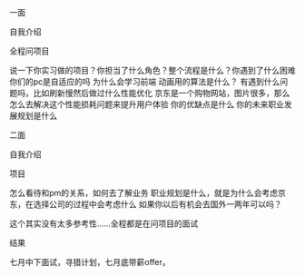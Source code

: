 一面

自我介绍

全程问项目

说一下你实习做的项目？你担当了什么角色？整个流程是什么？你遇到了什么困难
你们的pc是自适应的吗
为什么会学习前端
动画用的算法是什么？
有遇到什么问题吗，比如刷新慢然后做过什么性能优化
京东是一个购物网站，图片很多，那么怎么去解决这个性能损耗问题来提升用户体验
你的优缺点是什么
你的未来职业发展规划是什么

二面

自我介绍

项目

怎么看待和pm的关系，如何去了解业务
职业规划是什么，就是为什么会考虑京东，在选择公司的过程中会考虑什么
如果你以后有机会去国外一两年可以吗？

这个其实没有太多参考性……全程都是在问项目的面试

结果

七月中下面试，寻猎计划，七月底带薪offer。
